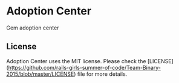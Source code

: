 # Adoption Center

Gem adoption center

## License
Adoption Center uses the MIT license. Please check the [LICENSE]
(https://github.com/rails-girls-summer-of-code/Team-Binary-2015/blob/master/LICENSE)
file for more details.
